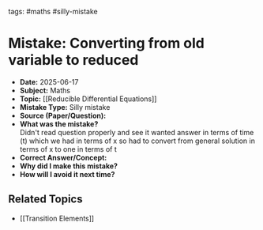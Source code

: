 

tags: #maths #silly-mistake

# Mistake: Converting from old variable to reduced

- **Date:** 2025-06-17
- **Subject:** Maths
- **Topic:** [[Reducible Differential Equations]]
- **Mistake Type:** Silly mistake
- **Source (Paper/Question):** 
- **What was the mistake?**  
  Didn't read question properly and see it wanted answer in terms of time (t) which we had in terms of x so had to convert from general solution in terms of x to one in terms of t
- **Correct Answer/Concept:**  
- **Why did I make this mistake?**  
- **How will I avoid it next time?**  

## Related Topics
- [[Transition Elements]]
